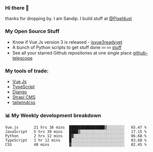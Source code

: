 ### Hi there 👋

thanks for dropping by.
I am Sandip. I build stuff at [@Pixeldust](github.com/pixeldust-in/)

###  **My Open Source Stuff**

 - Know if Vue Js version 3 is released -  [isvue3readyyet](https://github.com/sandiprb/isvue3readyyet)
 - A bunch of Python scripts to get stuff done 💤 💤 [stuff](https://github.com/sandiprb/stuff)
 - See all your starred Github repositories at one single place [github-telescope](https://github.com/sandiprb/github-telescope)



###  **My tools of trade:**
 - [Vue Js](https://github.com/vuejs/vue/)
 - [TypeScript](https://github.com/microsoft/TypeScript)
 - [Django](github.com/django/django)
 - [Strapi CMS](github.com/strapi/strapi)
 - [tailwindcss](https://github.com/tailwindlabs/tailwindcss)


###  📊 **My Weekly development breakdown**
<!--START_SECTION:waka-->
```text
Vue.js       21 hrs 36 mins  ████████████████▒░░░░░░░░   65.47 % 
JavaScript   5 hrs 39 mins   ████▒░░░░░░░░░░░░░░░░░░░░   17.15 % 
Python       2 hrs 12 mins   █▓░░░░░░░░░░░░░░░░░░░░░░░   06.68 % 
TypeScript   1 hr 12 mins    █░░░░░░░░░░░░░░░░░░░░░░░░   03.68 % 
CSS          48 mins         ▓░░░░░░░░░░░░░░░░░░░░░░░░   02.45 % 
```
<!--END_SECTION:waka-->
